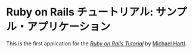 # Ruby on Rails チュートリアル: サンプル・アプリケーション

This is the first application for the
[*Ruby on Rails Tutorial*](http://railstutorial.jp/)
by [Michael Hartl](http://michaelhartl.com/).